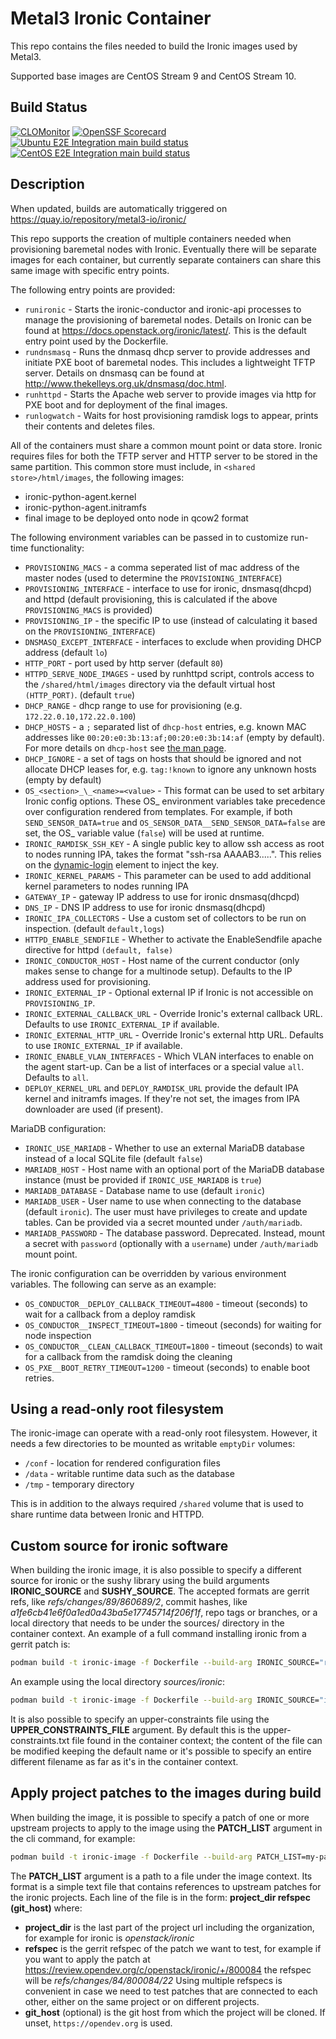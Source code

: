 # Metal3 Ironic Container

This repo contains the files needed to build the Ironic images used by Metal3.

Supported base images are CentOS Stream 9 and CentOS Stream 10.

## Build Status

[![CLOMonitor](https://img.shields.io/endpoint?url=https://clomonitor.io/api/projects/cncf/metal3-io/badge)](https://clomonitor.io/projects/cncf/metal3-io)
[![OpenSSF Scorecard](https://api.securityscorecards.dev/projects/github.com/metal3-io/ironic-image/badge)](https://securityscorecards.dev/viewer/?uri=github.com/metal3-io/ironic-image)
[![Ubuntu E2E Integration main build status](https://jenkins.nordix.org/buildStatus/icon?job=metal3-periodic-ubuntu-e2e-integration-test-main&subject=Ubuntu%20e2e%20integration%20main)](https://jenkins.nordix.org/view/Metal3%20Periodic/job/metal3-periodic-ubuntu-e2e-integration-test-main/)
[![CentOS E2E Integration main build status](https://jenkins.nordix.org/buildStatus/icon?job=metal3-periodic-centos-e2e-integration-test-main&subject=Centos%20e2e%20integration%20main)](https://jenkins.nordix.org/view/Metal3%20Periodic/job/metal3-periodic-centos-e2e-integration-test-main/)

## Description

When updated, builds are automatically triggered on
<https://quay.io/repository/metal3-io/ironic/>

This repo supports the creation of multiple containers needed when provisioning
baremetal nodes with Ironic. Eventually there will be separate images for each
container, but currently separate containers can share this same image with
specific entry points.

The following entry points are provided:

- `runironic` - Starts the ironic-conductor and ironic-api processes to manage
   the provisioning of baremetal nodes.  Details on Ironic can be found at
   <https://docs.openstack.org/ironic/latest/>.  This is the default entry point
   used by the Dockerfile.
- `rundnsmasq` - Runs the dnmasq dhcp server to provide addresses and initiate
   PXE boot of baremetal nodes.  This includes a lightweight TFTP server.
   Details on dnsmasq can be found at
   <http://www.thekelleys.org.uk/dnsmasq/doc.html>.
- `runhttpd` - Starts the Apache web server to provide images via http for PXE
   boot and for deployment of the final images.
- `runlogwatch` - Waits for host provisioning ramdisk logs to appear, prints
   their contents and deletes files.

All of the containers must share a common mount point or data store.  Ironic
requires files for both the TFTP server and HTTP server to be stored in the same
partition.  This common store must include, in `<shared store>/html/images`,
the following images:

- ironic-python-agent.kernel
- ironic-python-agent.initramfs
- final image to be deployed onto node in qcow2 format

The following environment variables can be passed in to customize run-time
functionality:

- `PROVISIONING_MACS` - a comma seperated list of mac address of the master
   nodes (used to determine the `PROVISIONING_INTERFACE`)
- `PROVISIONING_INTERFACE` - interface to use for ironic, dnsmasq(dhcpd) and
   httpd (default provisioning, this is calculated if the above
   `PROVISIONING_MACS` is provided)
- `PROVISIONING_IP` - the specific IP to use (instead of calculating it based on
  the `PROVISIONING_INTERFACE`)
- `DNSMASQ_EXCEPT_INTERFACE` - interfaces to exclude when providing DHCP address
  (default `lo`)
- `HTTP_PORT` - port used by http server (default `80`)
- `HTTPD_SERVE_NODE_IMAGES` - used by runhttpd script, controls access
   to the `/shared/html/images` directory via the default virtual host
   `(HTTP_PORT)`.  (default `true`)
- `DHCP_RANGE` - dhcp range to use for provisioning (e.g.
   `172.22.0.10,172.22.0.100`)
- `DHCP_HOSTS` - a `;` separated list of `dhcp-host` entries, e.g. known MAC
   addresses like `00:20:e0:3b:13:af;00:20:e0:3b:14:af` (empty by default). For
   more details on `dhcp-host` see
   [the man page](https://thekelleys.org.uk/dnsmasq/docs/dnsmasq-man.html).
- `DHCP_IGNORE` - a set of tags on hosts that should be ignored and not allocate
   DHCP leases for, e.g. `tag:!known` to ignore any unknown hosts (empty by
   default)
- `OS_<section>_\_<name>=<value>` - This format can be used to set arbitary
   Ironic config options. These OS\_ environment variables take precedence over
   configuration rendered from templates. For example, if both `SEND_SENSOR_DATA=true`
   and `OS_SENSOR_DATA__SEND_SENSOR_DATA=false` are set, the OS_ variable value
   (`false`) will be used at runtime.
- `IRONIC_RAMDISK_SSH_KEY` - A single public key to allow ssh access as root to
   nodes running IPA, takes the format "ssh-rsa AAAAB3.....". This relies on the
   [dynamic-login](https://opendev.org/openstack/diskimage-builder/src/branch/master/diskimage_builder/elements/dynamic-login)
   element to inject the key.
- `IRONIC_KERNEL_PARAMS` - This parameter can be used to add additional kernel
   parameters to nodes running IPA
- `GATEWAY_IP` - gateway IP address to use for ironic dnsmasq(dhcpd)
- `DNS_IP` - DNS IP address to use for ironic dnsmasq(dhcpd)
- `IRONIC_IPA_COLLECTORS` - Use a custom set of collectors to be run on
   inspection. (default `default,logs`)
- `HTTPD_ENABLE_SENDFILE` - Whether to activate the EnableSendfile apache
   directive for httpd `(default, false)`
- `IRONIC_CONDUCTOR_HOST` - Host name of the current conductor (only makes
   sense to change for a multinode setup). Defaults to the IP address used
   for provisioning.
- `IRONIC_EXTERNAL_IP` - Optional external IP if Ironic is not accessible on
  `PROVISIONING_IP`.
- `IRONIC_EXTERNAL_CALLBACK_URL` - Override Ironic's external callback URL.
  Defaults to use `IRONIC_EXTERNAL_IP` if available.
- `IRONIC_EXTERNAL_HTTP_URL` - Override Ironic's external http URL. Defaults to
  use `IRONIC_EXTERNAL_IP` if available.
- `IRONIC_ENABLE_VLAN_INTERFACES` - Which VLAN interfaces to enable on the
  agent start-up. Can be a list of interfaces or a special value `all`.
  Defaults to `all`.
- `DEPLOY_KERNEL_URL` and `DEPLOY_RAMDISK_URL` provide the default IPA kernel
  and initramfs images. If they're not set, the images from IPA downloader are
  used (if present).

MariaDB configuration:

- `IRONIC_USE_MARIADB` - Whether to use an external MariaDB database instead of
  a local SQLite file (default `false`)
- `MARIADB_HOST` - Host name with an optional port of the MariaDB database
  instance (must be provided if `IRONIC_USE_MARIADB` is `true`)
- `MARIADB_DATABASE` - Database name to use (default `ironic`)
- `MARIADB_USER` - User name to use when connecting to the database (default
  `ironic`). The user must have privileges to create and update tables.
  Can be provided via a secret mounted under `/auth/mariadb`.
- `MARIADB_PASSWORD` - The database password.
   Deprecated. Instead, mount a secret with `password` (optionally with a
   `username`) under `/auth/mariadb` mount point.

The ironic configuration can be overridden by various environment variables.
The following can serve as an example:

- `OS_CONDUCTOR__DEPLOY_CALLBACK_TIMEOUT=4800` - timeout (seconds) to wait for
   a callback from a deploy ramdisk
- `OS_CONDUCTOR__INSPECT_TIMEOUT=1800` - timeout (seconds) for waiting for node
   inspection
- `OS_CONDUCTOR__CLEAN_CALLBACK_TIMEOUT=1800` - timeout (seconds) to wait for a
   callback from the ramdisk doing the cleaning
- `OS_PXE__BOOT_RETRY_TIMEOUT=1200` - timeout (seconds) to enable boot retries.

## Using a read-only root filesystem

The ironic-image can operate with a read-only root filesystem. However,
it needs a few directories to be mounted as writable `emptyDir` volumes:

- `/conf` - location for rendered configuration files
- `/data` - writable runtime data such as the database
- `/tmp` - temporary directory

This is in addition to the always required `/shared` volume that is used to
share runtime data between Ironic and HTTPD.

## Custom source for ironic software

When building the ironic image, it is also possible to specify a
different source for ironic or the sushy library using the build
arguments **IRONIC_SOURCE** and **SUSHY_SOURCE**.
The accepted formats are gerrit refs, like _refs/changes/89/860689/2_,
commit hashes, like _a1fe6cb41e6f0a1ed0a43ba5e17745714f206f1f_,
repo tags or branches, or a local directory that needs to be under the
sources/ directory in the container context.
An example of a full command installing ironic from a gerrit patch is:

```bash
podman build -t ironic-image -f Dockerfile --build-arg IRONIC_SOURCE="refs/changes/89/860689/2"
```

An example using the local directory _sources/ironic_:

```bash
podman build -t ironic-image -f Dockerfile --build-arg IRONIC_SOURCE="ironic"
```

It is also possible to specify an upper-constraints file using the
**UPPER_CONSTRAINTS_FILE** argument. By default this is the upper-constraints.txt
file found in the container context; the content of the file can be modified
keeping the default name or it's possible to specify an entire different
filename as far as it's in the container context.

## Apply project patches to the images during build

When building the image, it is possible to specify a patch of one or more
upstream projects to apply to the image using the **PATCH_LIST** argument in
the cli command, for example:

```bash
podman build -t ironic-image -f Dockerfile --build-arg PATCH_LIST=my-patch-list
```

The **PATCH_LIST** argument is a path to a file under the image context.
Its format is a simple text file that contains references to upstream patches
for the ironic projects.
Each line of the file is in the form:
    **project_dir refspec (git_host)**
where:

- **project_dir** is the last part of the project url including the
  organization, for example for ironic is _openstack/ironic_
- **refspec** is the gerrit refspec of the patch we want to test, for example if
  you want to apply the patch at
  <https://review.opendev.org/c/openstack/ironic/+/800084>
  the refspec will be _refs/changes/84/800084/22_
  Using multiple refspecs is convenient in case we need to test patches that
  are connected to each other, either on the same project or on different
  projects.
- **git_host** (optional) is the git host from which the project will be cloned.
  If unset, `https://opendev.org` is used.
